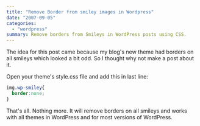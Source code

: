 ```yaml
---
title: "Remove Border from smiley images in Wordpress"
date: "2007-09-05"
categories: 
  - "wordpress"
summary: Remove borders from Smileys in WordPress posts using CSS.
---
```


The idea for this post came because my blog's new theme had borders on all smileys which looked a bit odd. So I thought why not make a post about it.

Open your theme's style.css file and add this in last line:

```css
img.wp-smiley{ 
  border:none;
}
```

That's all. Nothing more. It will remove borders on all smileys and works with all themes in WordPress and for most versions of WordPress.
